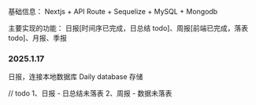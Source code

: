 基础信息：
     Nextjs + API Route + Sequelize + MySQL + Mongodb

主要实现的功能：
    日报[时间序已完成，日总结 todo]、周报[前端已完成，落表 todo]、月报、季报

### 2025.1.17

日报，连接本地数据库 Daily database 存储

// todo
1、日报 - 日总结未落表
2、周报 - 数据未落表